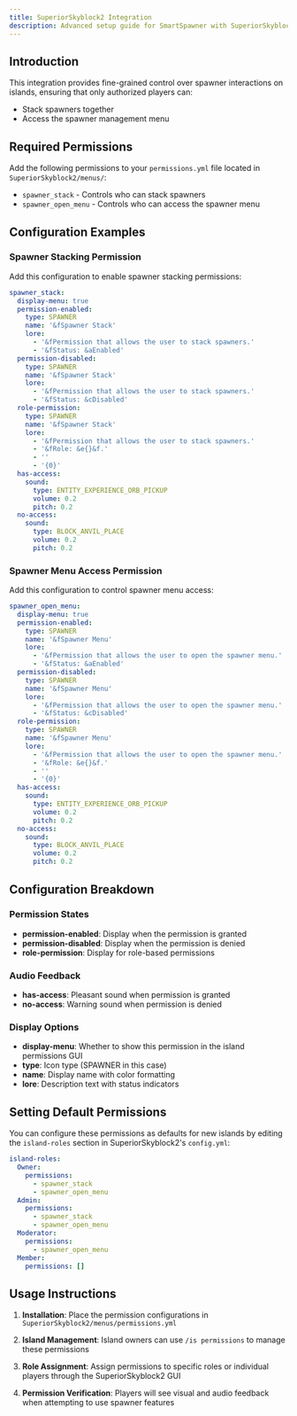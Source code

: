 ```yaml
---
title: SuperiorSkyblock2 Integration
description: Advanced setup guide for SmartSpawner with SuperiorSkyblock2.
---
```


## Introduction

This integration provides fine-grained control over spawner interactions on islands, ensuring that only authorized players can:
- Stack spawners together
- Access the spawner management menu

## Required Permissions

Add the following permissions to your `permissions.yml` file located in `SuperiorSkyblock2/menus/`:

- `spawner_stack` - Controls who can stack spawners
- `spawner_open_menu` - Controls who can access the spawner menu

## Configuration Examples

### Spawner Stacking Permission

Add this configuration to enable spawner stacking permissions:

```yaml
spawner_stack:
  display-menu: true
  permission-enabled:
    type: SPAWNER
    name: '&fSpawner Stack'
    lore:
      - '&fPermission that allows the user to stack spawners.'
      - '&fStatus: &aEnabled'
  permission-disabled:
    type: SPAWNER
    name: '&fSpawner Stack'
    lore:
      - '&fPermission that allows the user to stack spawners.'
      - '&fStatus: &cDisabled'
  role-permission:
    type: SPAWNER
    name: '&fSpawner Stack'
    lore:
      - '&fPermission that allows the user to stack spawners.'
      - '&fRole: &e{}&f.'
      - ''
      - '{0}'
  has-access:
    sound:
      type: ENTITY_EXPERIENCE_ORB_PICKUP
      volume: 0.2
      pitch: 0.2
  no-access:
    sound:
      type: BLOCK_ANVIL_PLACE
      volume: 0.2
      pitch: 0.2
```

### Spawner Menu Access Permission

Add this configuration to control spawner menu access:

```yaml
spawner_open_menu:
  display-menu: true
  permission-enabled:
    type: SPAWNER
    name: '&fSpawner Menu'
    lore:
      - '&fPermission that allows the user to open the spawner menu.'
      - '&fStatus: &aEnabled'
  permission-disabled:
    type: SPAWNER
    name: '&fSpawner Menu'
    lore:
      - '&fPermission that allows the user to open the spawner menu.'
      - '&fStatus: &cDisabled'
  role-permission:
    type: SPAWNER
    name: '&fSpawner Menu'
    lore:
      - '&fPermission that allows the user to open the spawner menu.'
      - '&fRole: &e{}&f.'
      - ''
      - '{0}'
  has-access:
    sound:
      type: ENTITY_EXPERIENCE_ORB_PICKUP
      volume: 0.2
      pitch: 0.2
  no-access:
    sound:
      type: BLOCK_ANVIL_PLACE
      volume: 0.2
      pitch: 0.2
```

## Configuration Breakdown

### Permission States
- **permission-enabled**: Display when the permission is granted
- **permission-disabled**: Display when the permission is denied  
- **role-permission**: Display for role-based permissions

### Audio Feedback
- **has-access**: Pleasant sound when permission is granted
- **no-access**: Warning sound when permission is denied

### Display Options
- **display-menu**: Whether to show this permission in the island permissions GUI
- **type**: Icon type (SPAWNER in this case)
- **name**: Display name with color formatting
- **lore**: Description text with status indicators

## Setting Default Permissions

You can configure these permissions as defaults for new islands by editing the `island-roles` section in SuperiorSkyblock2's `config.yml`:

```yaml
island-roles:
  Owner:
    permissions:
      - spawner_stack
      - spawner_open_menu
  Admin:
    permissions:
      - spawner_stack
      - spawner_open_menu
  Moderator:
    permissions:
      - spawner_open_menu
  Member:
    permissions: []
```

## Usage Instructions

1. **Installation**: Place the permission configurations in `SuperiorSkyblock2/menus/permissions.yml`

2. **Island Management**: Island owners can use `/is permissions` to manage these permissions

3. **Role Assignment**: Assign permissions to specific roles or individual players through the SuperiorSkyblock2 GUI

4. **Permission Verification**: Players will see visual and audio feedback when attempting to use spawner features